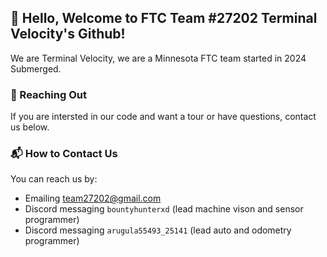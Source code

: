 ## :wave: Hello, Welcome to FTC Team #27202 Terminal Velocity's Github!
We are Terminal Velocity, we are a Minnesota FTC team started in 2024 Submerged.

### 🌈 Reaching Out
If you are intersted in our code and want a tour or have questions, contact us below.

### 📬 How to Contact Us
You can reach us by:
- Emailing team27202@gmail.com
- Discord messaging `bountyhunterxd` (lead machine vison and sensor programmer)
- Discord messaging `arugula55493_25141` (lead auto and odometry programmer)
